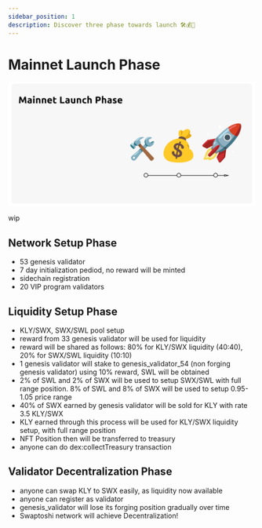 ```yaml
---
sidebar_position: 1
description: Discover three phase towards launch 🛠️💰🚀
---
```


# Mainnet Launch Phase

![Mainnet Launch Phase](./img/launch-banner.png)

wip

## Network Setup Phase

- 53 genesis validator
- 7 day initialization pediod, no reward will be minted
- sidechain registration
- 20 VIP program validators

## Liquidity Setup Phase

- KLY/SWX, SWX/SWL pool setup
- reward from 33 genesis validator will be used for liquidity
- reward will be shared as follows: 80% for KLY/SWX liquidity (40:40), 20% for SWX/SWL liquidity (10:10)
- 1 genesis validator will stake to genesis_validator_54 (non forging genesis validator) using 10% reward, SWL will be obtained
- 2% of SWL and 2% of SWX will be used to setup SWX/SWL with full range position. 8% of SWL and 8% of SWX will be used to setup 0.95-1.05 price range
- 40% of SWX earned by genesis validator will be sold for KLY with rate 3.5 KLY/SWX
- KLY earned through this process will be used for KLY/SWX liquidity setup, with full range position
- NFT Position then will be transferred to treasury
- anyone can do dex:collectTreasury transaction

## Validator Decentralization Phase

- anyone can swap KLY to SWX easily, as liquidity now available
- anyone can register as validator
- genesis_validator will lose its forging position gradually over time
- Swaptoshi network will achieve Decentralization!
